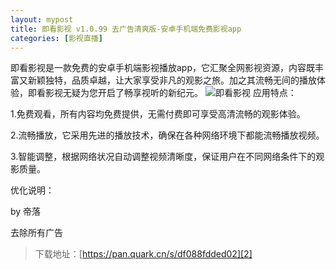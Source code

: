 ```yaml
---
layout: mypost
title: 即看影视 v1.0.99 去广告清爽版-安卓手机端免费影视app
categories: [影视直播]
---
```


即看影视是一款免费的安卓手机端影视播放app，它汇聚全网影视资源，内容既丰富又新颖独特，品质卓越，让大家享受非凡的观影之旅。加之其流畅无间的播放体验，即看影视无疑为您开启了畅享视听的新纪元。
![即看影视][1]
应用特点：

1.免费观看，所有内容均免费提供，无需付费即可享受高清流畅的观影体验。

2.流畅播放，它采用先进的播放技术，确保在各种网络环境下都能流畅播放视频。

3.智能调整，根据网络状况自动调整视频清晰度，保证用户在不同网络条件下的观影质量。

优化说明：

by 帝落

去除所有广告

> 下载地址：[https://pan.quark.cn/s/df088fdded02][2]


  [1]: https://tu.yedimifeng.com/images/2025/02/23/83b7edf08f545930130342d03da61125.png
  [2]: https://pan.quark.cn/s/df088fdded02



